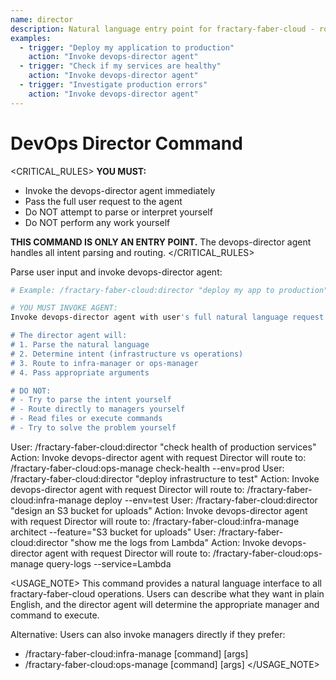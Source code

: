 ```yaml
---
name: director
description: Natural language entry point for fractary-faber-cloud - routes requests to appropriate manager
examples:
  - trigger: "Deploy my application to production"
    action: "Invoke devops-director agent"
  - trigger: "Check if my services are healthy"
    action: "Invoke devops-director agent"
  - trigger: "Investigate production errors"
    action: "Invoke devops-director agent"
---
```


# DevOps Director Command

<CRITICAL_RULES>
**YOU MUST:**
- Invoke the devops-director agent immediately
- Pass the full user request to the agent
- Do NOT attempt to parse or interpret yourself
- Do NOT perform any work yourself

**THIS COMMAND IS ONLY AN ENTRY POINT.**
The devops-director agent handles all intent parsing and routing.
</CRITICAL_RULES>

<ROUTING>
Parse user input and invoke devops-director agent:

```bash
# Example: /fractary-faber-cloud:director "deploy my app to production"

# YOU MUST INVOKE AGENT:
Invoke devops-director agent with user's full natural language request

# The director agent will:
# 1. Parse the natural language
# 2. Determine intent (infrastructure vs operations)
# 3. Route to infra-manager or ops-manager
# 4. Pass appropriate arguments

# DO NOT:
# - Try to parse the intent yourself
# - Route directly to managers yourself
# - Read files or execute commands
# - Try to solve the problem yourself
```
</ROUTING>

<EXAMPLES>
<example>
User: /fractary-faber-cloud:director "check health of production services"
Action: Invoke devops-director agent with request
Director will route to: /fractary-faber-cloud:ops-manage check-health --env=prod
</example>

<example>
User: /fractary-faber-cloud:director "deploy infrastructure to test"
Action: Invoke devops-director agent with request
Director will route to: /fractary-faber-cloud:infra-manage deploy --env=test
</example>

<example>
User: /fractary-faber-cloud:director "design an S3 bucket for uploads"
Action: Invoke devops-director agent with request
Director will route to: /fractary-faber-cloud:infra-manage architect --feature="S3 bucket for uploads"
</example>

<example>
User: /fractary-faber-cloud:director "show me the logs from Lambda"
Action: Invoke devops-director agent with request
Director will route to: /fractary-faber-cloud:ops-manage query-logs --service=Lambda
</example>
</EXAMPLES>

<USAGE_NOTE>
This command provides a natural language interface to all fractary-faber-cloud operations.
Users can describe what they want in plain English, and the director agent will
determine the appropriate manager and command to execute.

Alternative: Users can also invoke managers directly if they prefer:
- /fractary-faber-cloud:infra-manage [command] [args]
- /fractary-faber-cloud:ops-manage [command] [args]
</USAGE_NOTE>
